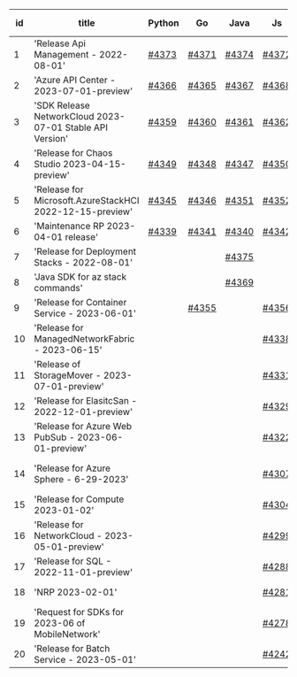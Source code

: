 | id | title | Python | Go | Java | Js | created date | target date | status |
| ------ | ------ | ------ | ------ | ------ | ------ | ------ | ------ | :-----: |
| 1 | 'Release Api Management - 2022-08-01'  | [#4373](https://github.com/Azure/sdk-release-request/issues/4373)  | [#4371](https://github.com/Azure/sdk-release-request/issues/4371)  | [#4374](https://github.com/Azure/sdk-release-request/issues/4374)  | [#4372](https://github.com/Azure/sdk-release-request/issues/4372)  | 07-27 | 08-25 |  |
| 2 | 'Azure API Center - 2023-07-01-preview'  | [#4366](https://github.com/Azure/sdk-release-request/issues/4366)  | [#4365](https://github.com/Azure/sdk-release-request/issues/4365)  | [#4367](https://github.com/Azure/sdk-release-request/issues/4367)  | [#4368](https://github.com/Azure/sdk-release-request/issues/4368)  | 07-26 | 08-25 |  |
| 3 | 'SDK Release NetworkCloud 2023-07-01 Stable API Version'  | [#4359](https://github.com/Azure/sdk-release-request/issues/4359)  | [#4360](https://github.com/Azure/sdk-release-request/issues/4360)  | [#4361](https://github.com/Azure/sdk-release-request/issues/4361)  | [#4362](https://github.com/Azure/sdk-release-request/issues/4362)  | 07-25 | 08-25 |  |
| 4 | 'Release for Chaos Studio 2023-04-15-preview'  | [#4349](https://github.com/Azure/sdk-release-request/issues/4349)  | [#4348](https://github.com/Azure/sdk-release-request/issues/4348)  | [#4347](https://github.com/Azure/sdk-release-request/issues/4347)  | [#4350](https://github.com/Azure/sdk-release-request/issues/4350)  | 07-20 | 08-25 |  |
| 5 | 'Release for Microsoft.AzureStackHCI 2022-12-15-preview'  | [#4345](https://github.com/Azure/sdk-release-request/issues/4345)  | [#4346](https://github.com/Azure/sdk-release-request/issues/4346)  | [#4351](https://github.com/Azure/sdk-release-request/issues/4351)  | [#4352](https://github.com/Azure/sdk-release-request/issues/4352)  | 07-19 | 08-25 |  |
| 6 | 'Maintenance RP 2023-04-01 release'  | [#4339](https://github.com/Azure/sdk-release-request/issues/4339)  | [#4341](https://github.com/Azure/sdk-release-request/issues/4341)  | [#4340](https://github.com/Azure/sdk-release-request/issues/4340)  | [#4342](https://github.com/Azure/sdk-release-request/issues/4342)  | 07-15 | 08-25 |  |
| 7 | 'Release for Deployment Stacks - 2022-08-01'  |  |  | [#4375](https://github.com/Azure/sdk-release-request/issues/4375)  |  | 07-28 | 08-25 |  |
| 8 | 'Java SDK for az stack commands'  |  |  | [#4369](https://github.com/Azure/sdk-release-request/issues/4369)  |  | 07-26 | 08-25 |  |
| 9 | 'Release for Container Service - 2023-06-01'  |  | [#4355](https://github.com/Azure/sdk-release-request/issues/4355)  |  | [#4356](https://github.com/Azure/sdk-release-request/issues/4356)  | 07-21 | 08-25 |  |
| 10 | 'Release for ManagedNetworkFabric - 2023-06-15'  |  |  |  | [#4338](https://github.com/Azure/sdk-release-request/issues/4338)  | 07-13 | 07-28 |  |
| 11 | 'Release of StorageMover - 2023-07-01-preview'  |  |  |  | [#4331](https://github.com/Azure/sdk-release-request/issues/4331)  | 07-11 | 07-28 |  |
| 12 | 'Release for ElasitcSan - 2022-12-01-preview'  |  |  |  | [#4329](https://github.com/Azure/sdk-release-request/issues/4329)  | 07-11 | 07-28 |  |
| 13 | 'Release for Azure Web PubSub - 2023-06-01-preview'  |  |  |  | [#4322](https://github.com/Azure/sdk-release-request/issues/4322)  | 07-10 | 07-28 |  |
| 14 | 'Release for Azure Sphere - 6-29-2023'  |  |  |  | [#4307](https://github.com/Azure/sdk-release-request/issues/4307)  | 06-29 | 07-28 | Hold on by JS/ |
| 15 | 'Release for Compute 2023-01-02'  |  |  |  | [#4304](https://github.com/Azure/sdk-release-request/issues/4304)  | 06-29 | 07-28 |  |
| 16 | 'Release for NetworkCloud - 2023-05-01-preview'  |  |  |  | [#4299](https://github.com/Azure/sdk-release-request/issues/4299)  | 06-28 | 07-28 |  |
| 17 | 'Release for SQL - 2022-11-01-preview'  |  |  |  | [#4288](https://github.com/Azure/sdk-release-request/issues/4288)  | 06-27 | 07-28 |  |
| 18 | 'NRP 2023-02-01'  |  |  |  | [#4281](https://github.com/Azure/sdk-release-request/issues/4281)  | 06-26 | 07-28 |  |
| 19 | 'Request for SDKs for 2023-06 of MobileNetwork'  |  |  |  | [#4278](https://github.com/Azure/sdk-release-request/issues/4278)  | 06-26 | 07-28 |  |
| 20 | 'Release for Batch Service - 2023-05-01'  |  |  |  | [#4242](https://github.com/Azure/sdk-release-request/issues/4242)  | 06-13 | 07-28 |  |
